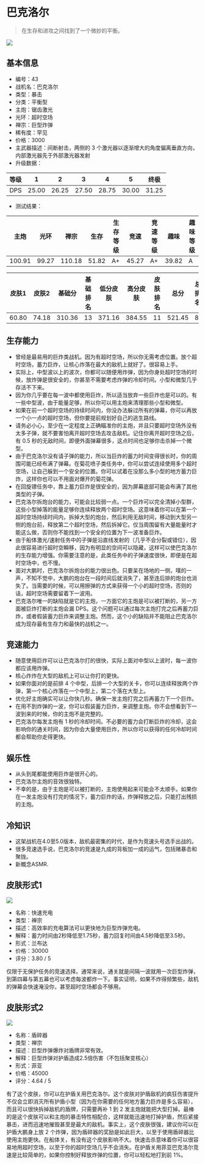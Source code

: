 # 巴克洛尔

> 在生存和进攻之间找到了一个微妙的平衡。

<img src="/ships/ship_43.png" style={{zoom:1}}/>

## 基本信息

- 编号：43
- 战机名：巴克洛尔
- 类型：暴击
- 分类：平衡型
- 主炮：锯齿激光
- 光环：超时空场
- 禅宗：巨型炸弹
- 稀有度：罕见
- 价格：3000
- 主武器描述：间断射击，两侧的 3 个激光器以逐渐增大的角度偏离垂直方向，内部激光器先于外部激光器发射
- 升级数据：

| 等级 | 1 | 2 | 3 | 4 | 5 | 终极 |
|--|--|--|--|--|--|--|
| DPS | 25.00 | 26.25 | 27.50 | 28.75 | 30.00 | 31.25 |

- 测试结果：

| 主炮 | 光环 | 禅宗 | 生存 | 生存等级 | 竞速 | 竞速等级 | 趣味 | 趣味等级 |
|--|--|--|--|--|--|--|--|--|
| 100.91 | 99.27 | 110.18 | 51.82 | A+ | 45.27 | A+ | 39.82 | A |

| 皮肤1 | 皮肤2 | 基础分 | 基础排名 | 低分皮肤 | 高分皮肤 | 皮肤排名 | 总分 | 总排名 |
|--|--|--|--|--|--|--|--|--|
| 60.80 | 74.18 | 310.36 | 13 | 371.16 | 384.55 | 11 | 521.45 | 8 |

## 生存能力

- 曾经是最易用的巨炸类战机。因为有超时空场，所以你无需考虑位置。放个超时空场，蓄力巨炸，让核心炸落在最大的敌机上就好了。很容易上手。
- 实际上，中型波以上的波次，你都可以随便用炸弹，因为你身处超时空场的时候，放炸弹是很安全的，你甚至不需要考虑炸弹的冷却时间。小型和微型几乎存活不下来。
- 因为你几乎要在每一波中都使用巨炸，所以适当放弃一些巨炸也是可以的。有一些中型波，由于能量足够，所以你可以用主炮来清理那些小型和微型。
- 如果在前一个超时空场的持续时间内，你没办法躲过所有的弹幕，你可以再放一个小一点的超时空场，但你要提前规划好自己的逃生路线。
- 请务必小心，至少在一定程度上正确瞄准你的主炮，并且只要超时空场外没有太多子弹，就不要害怕离开超时空场去攻击敌机。记住你离开超时空场之后，有 0.5 秒的无敌时间，即便外面弹幕很多，这点时间也足够你击杀掉一个微型。
- 由于巴克洛尔没有请子弹的能力，所以当巨炸的蓄力时间变得很长时，你的周围可能已经布满了弹幕。在菊花喷子类任务中，你可以尝试连续使用多个超时空场，让自己躲到一个安全的位置。你可以试着在没那么多小型的地方蓄力巨炸，这样你也可以不用面对爆开的菊花弹。
- 在回旋镖任务中，靠上蓄力巨炸是很安全的，因为屏幕底部可能会布满了其他类型的子弹。
- 巴克洛尔拆炮台的能力，可能会比较弱一点。一个巨炸可以完全清掉小型群，这些小型掉落的能量足够你连续释放两个超时空场。这意味着你可以在第一个超时空场持续时间内，拆掉大型的炮台，然后利用无敌时间，移动到大型另一侧的炮台前，释放第二个超时空场，然后拆掉它。仅当周围留有大量能量时才能这么做，否则你不能找到一个安全的位置为下一波准备巨炸。
- 由于船体激光/速射任务中的子弹是沿直线发射的（几乎不会分裂或错位），因此很容易进行超时空瞬移，因为有明显的空间可以隐藏，这样可以使巴克洛尔的生存能力增强。你需要注意的是，此类任务中的子弹速度很快，即便是在超时空场中，也不慢。
- 面对大鹏时，巴克洛尔拆炮台的能力很出色。只要呆在场地的一侧，噗的一声，不知不觉中，大鹏的炮台在一段时间后就消失了，甚至连后排的炮台也消失了。当需要的时候，可以用擦弹的方式来获得一个小的超时空场，否则的话，超时空场需要留着下一波用。
- 巴克洛尔唯一的缺陷就是它的主炮，一方面它的主炮是可以被打断的，另一方面被巨炸打断的主炮会漏 DPS。这个问题可以通过每次主炮打完之后再蓄力巨炸，或者假装蓄力巨炸来调整主炮。然而，这个小的缺陷并不能阻止巴克洛尔成为现存最有生存力和最快的战机之一。

## 竞速能力

- 随意使用巨炸可以让巴克洛尔打的很快，实际上面对中型以上波时，每一波你都应该用炸弹。
- 核心炸炸在大型的敌机上可以让你打的更快。
- 如果你面对的是前排 4 个中型，后排一个大型的关卡，你可以连续释放两个炸弹，第一个核心炸落在一个中型上，第二个落在大型上。
- 优化好主炮确实可以让你快几秒。确保一发主炮打完之后再蓄力下一个巨炸。
- 在用不到炸弹的一波，你可以假装蓄力巨炸，来调整主炮。你不会想看到下一波到来的时候，你的主炮不是完整的。
- 巴克洛尔每发主炮有 1 秒的冷却时间。不必要的蓄力会打断巨炸的冷却，这会影响你的通关时间，因为你会大量使用巨炸，所以你可以获得的任何冷却时间都会帮助你走得更快。

## 娱乐性

- 从头到尾都能使用巨炸是很开心的。
- 巴克洛尔主炮的音效很独特。
- 不幸的是，由于主炮是可以被打断的，主炮使用起来可能会不太顺手。如果你在一发主炮没有打完的情况下，蓄力巨炸的话，炸弹释放之后，只能打出残损的主炮。

## 冷知识

- 这架战机在4.0至5.0版本，敌机最密集的时代，是作为竞速头号选手出战的。
- 很多竞速选手说，巴克洛尔的竞速是九成的背板加一成的运气，包括赌暴击和聚拢。
- 新概念ASMR.

## 皮肤形式1

<img src="/ships/ship_43_apex_1.png" style={{zoom:1}}/>

- 名称：快速充电
- 类型：禅宗
- 描述：高效率的充电算法可以更快地为巨型炸弹充电。
- 解释：蓄力时间由2秒降低至1.75秒，蓄力回复时间由4.5秒降低至3.5秒。
- 形式：兰布达
- 价格：30000
- 评分：3.80 / 5

仅限于无保护任务的竞速选择。通常来说，通关就是间隔一波就用一次巨型炸弹，到第四幕与第五幕也可以考虑每波都炸一下。事实证明，如果不炸得频繁些，敌机的弹幕会快速淹没你，甚至超时空场都会不够用。

## 皮肤形式2

<img src="/ships/ship_43_apex_2.png" style={{zoom:1}}/>

- 名称：盾碎器
- 类型：禅宗
- 描述：巨型炸弹爆炸对盾牌非常有效。
- 解释：巨型炸弹对护盾造成2.5倍伤害（不包括聚变核心）
- 形式：菲亚
- 价格：45000
- 评分：4.64 / 5

有了这个皮肤，你可以在护盾关用巴克洛尔。这个皮肤对护盾敌机的疯狂伤害提升不仅会立即消灭所有护盾小型（因为在你需要的任何地方蓄力巨炸是多么容易），而且可以很快拆掉敌机的盾牌，只需要再补 1 到 2 发主炮就能把大型打掉。最棒的是这个皮肤可以和主炮的暴击特性相配合，这样就能迅速地打掉护盾，然后紧接暴击，进而迅速地摧毁甚至是最大的敌机。事实上，这个皮肤很强，建议你可以在护盾大鹏身上放 2 个炸弹，因为盾碎器的奖励是如此巨大，以至于使用盾碎器比使用主炮更快。在船体关，有没有这个皮肤影响不大。快速击杀意味着你可以很容易地用超时空场，以至于你的超时空场几乎不会消失。在护盾关用菲亚巴克洛尔竞速是比较简单的，如果你控制好释放炸弹的位置，你可以轻松地打到前 1%。
